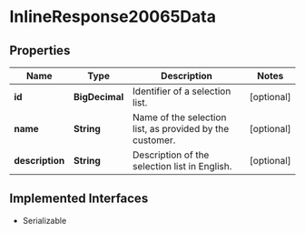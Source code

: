 

# InlineResponse20065Data


## Properties

Name | Type | Description | Notes
------------ | ------------- | ------------- | -------------
**id** | **BigDecimal** | Identifier of a selection list. |  [optional]
**name** | **String** | Name of the selection list, as provided by the customer. |  [optional]
**description** | **String** | Description of the selection list in English. |  [optional]


## Implemented Interfaces

* Serializable


